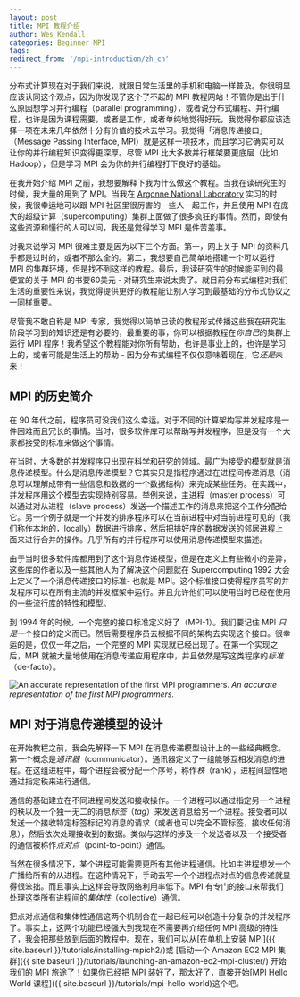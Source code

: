 ```yaml
---
layout: post
title: MPI 教程介绍
author: Wes Kendall
categories: Beginner MPI
tags:
redirect_from: '/mpi-introduction/zh_cn'
---
```


分布式计算现在对于我们来说，就跟日常生活里的手机和电脑一样普及。你很明显应该认同这个观点，因为你发现了这个了不起的 MPI 教程网站！不管你是出于什么原因想学习并行编程（parallel programming），或者说分布式编程、并行编程，也许是因为课程需要，或者是工作，或者单纯地觉得好玩，我觉得你都应该选择一项在未来几年依然十分有价值的技术去学习。我觉得「消息传递接口」（Message Passing Interface, MPI）就是这样一项技术，而且学习它确实可以让你的并行编程知识变得更深厚。尽管 MPI 比大多数并行框架要更底层（比如 Hadoop），但是学习 MPI 会为你的并行编程打下良好的基础。

在我开始介绍 MPI 之前，我想要解释下我为什么做这个教程。当我在读研究生的时候，我大量的用到了 MPI。当我在 [Argonne National Laboratory](http://www.anl.gov) 实习的时候，我很幸运地可以跟 MPI 社区里很厉害的一些人一起工作，并且使用 MPI 在庞大的超级计算（supercomputing）集群上面做了很多疯狂的事情。然而，即使有这些资源和懂行的人可以问，我还是觉得学习 MPI 是件苦差事。

对我来说学习 MPI 很难主要是因为以下三个方面。第一，网上关于 MPI 的资料几乎都是过时的，或者不那么全的。第二，我想要自己简单地搭建一个可以运行 MPI 的集群环境，但是找不到这样的教程。最后，我读研究生的时候能买到的最便宜的关于 MPI 的书要60美元 - 对研究生来说太贵了。就目前分布式编程对我们生活的重要性来说，我觉得提供更好的教程能让别人学习到最基础的分布式协议之一同样重要。

尽管我不敢自称是 MPI 专家，我觉得以简单已读的教程形式传播这些我在研究生阶段学习到的知识还是有必要的，最重要的事，你可以根据教程在*你自己*的集群上运行 MPI 程序！我希望这个教程能对你所有帮助，也许是事业上的，也许是学习上的，或者可能是生活上的帮助 - 因为分布式编程不仅仅意味着现在，它*还是*未来！

## MPI 的历史简介
在 90 年代之前，程序员可没我们这么幸运。对于不同的计算架构写并发程序是一件困难而且冗长的事情。当时，很多软件库可以帮助写并发程序，但是没有一个大家都接受的标准来做这个事情。

在当时，大多数的并发程序只出现在科学和研究的领域。最广为接受的模型就是消息传递模型。什么是消息传递模型？它其实只是指程序通过在进程间传递消息（消息可以理解成带有一些信息和数据的一个数据结构）来完成某些任务。在实践中，并发程序用这个模型去实现特别容易。举例来说，主进程（master process）可以通过对从进程（slave process）发送一个描述工作的消息来把这个工作分配给它。另一个例子就是一个并发的排序程序可以在当前进程中对当前进程可见的（我们称作本地的，locally）数据进行排序，然后把排好序的数据发送的邻居进程上面来进行合并的操作。几乎所有的并行程序可以使用消息传递模型来描述。

由于当时很多软件库都用到了这个消息传递模型，但是在定义上有些微小的差异，这些库的作者以及一些其他人为了解决这个问题就在 Supercomputing 1992 大会上定义了一个消息传递接口的标准- 也就是 MPI。这个标准接口使得程序员写的并发程序可以在所有主流的并发框架中运行。并且允许他们可以使用当时已经在使用的一些流行库的特性和模型。

到 1994 年的时候，一个完整的接口标准定义好了（MPI-1）。我们要记住 MPI *只是*一个接口的定义而已。然后需要程序员去根据不同的架构去实现这个接口。很幸运的是，仅仅一年之后，一个完整的 MPI 实现就已经出现了。在第一个实现之后，MPI 就被大量地使用在消息传递应用程序中，并且依然是写这类程序的*标准*（de-facto）。


![An accurate representation of the first MPI programmers.](../90s_nerd.jpg)
*An accurate representation of the first MPI programmers.*

## MPI 对于消息传递模型的设计
在开始教程之前，我会先解释一下 MPI 在消息传递模型设计上的一些经典概念。第一个概念是*通讯器*（communicator）。通讯器定义了一组能够互相发消息的进程。在这组进程中，每个进程会被分配一个序号，称作*秩*（rank），进程间显性地通过指定秩来进行通信。

通信的基础建立在不同进程间发送和接收操作。一个进程可以通过指定另一个进程的秩以及一个独一无二的消息*标签*（*tag*）来发送消息给另一个进程。接受者可以发送一个接收特定标签标记的消息的请求（或者也可以完全不管标签，接收任何消息），然后依次处理接收到的数据。类似与这样的涉及一个发送者以及一个接受者的通信被称作*点对点*（point-to-point）通信。


当然在很多情况下，某个进程可能需要更所有其他进程通信。比如主进程想发一个广播给所有的从进程。在这种情况下，手动去写一个个进程点对点的信息传递就显得很笨拙。而且事实上这样会导致网络利用率低下。MPI 有专门的接口来帮我们处理这类所有进程间的*集体性*（collective）通信。

把点对点通信和集体性通信这两个机制合在一起已经可以创造十分复杂的并发程序了。事实上，这两个功能已经强大到我现在不需要再介绍任何 MPI 高级的特性了，我会把那些放到后面的教程中。现在，我们可以从[在单机上安装 MPI]({{ site.baseurl }}/tutorials/installing-mpich2/)或 [启动一个 Amazon EC2 MPI 集群]({{ site.baseurl }}/tutorials/launching-an-amazon-ec2-mpi-cluster/) 开始我们的 MPI 旅途了！如果你已经把 MPI 装好了，那太好了，直接开始[MPI Hello World 课程]({{ site.baseurl }}/tutorials/mpi-hello-world)这个吧。
